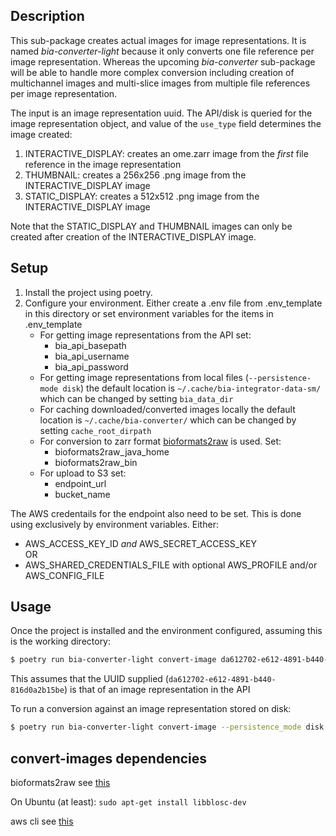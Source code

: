 ## Description
This sub-package creates actual images for image representations. It is named *bia-converter-light* because it only converts one file reference per image representation. Whereas the upcoming *bia-converter* sub-package will be able to handle more complex conversion including creation of multichannel images and multi-slice images from multiple file references per image representation.

The input is an image representation uuid. The API/disk is queried for the image representation object, and value of the `use_type` field determines the image created:
1. INTERACTIVE_DISPLAY: creates an ome.zarr image from the *first* file reference in the image representation
2. THUMBNAIL: creates a 256x256 .png image from the INTERACTIVE_DISPLAY image
3. STATIC_DISPLAY: creates a 512x512 .png image from the INTERACTIVE_DISPLAY image

Note that the STATIC_DISPLAY and THUMBNAIL images can only be created after creation of the INTERACTIVE_DISPLAY image.

## Setup

1. Install the project using poetry.
2. Configure your environment. Either create a .env file from .env_template in this directory or set environment variables for the items in .env_template
    * For getting image representations from the API set:
        - bia_api_basepath
        - bia_api_username
        - bia_api_password
    * For getting image representations from local files (`--persistence-mode disk`) the default location is `~/.cache/bia-integrator-data-sm/` which can be changed by setting `bia_data_dir`
    * For caching downloaded/converted images locally the default location is `~/.cache/bia-converter/` which can be changed by setting `cache_root_dirpath`
    * For conversion to zarr format [bioformats2raw](https://github.com/glencoesoftware/bioformats2raw) is used. Set:
        - bioformats2raw_java_home
        - bioformats2raw_bin
    * For upload to S3 set:
        - endpoint_url
        - bucket_name

The AWS credentails for the endpoint also need to be set. This is done using exclusively by environment variables. Either:
* AWS_ACCESS_KEY_ID *and* AWS_SECRET_ACCESS_KEY
<br>OR
* AWS_SHARED_CREDENTIALS_FILE with optional AWS_PROFILE and/or AWS_CONFIG_FILE
## Usage
Once the project is installed and the environment configured, assuming this is the working directory:
```sh
$ poetry run bia-converter-light convert-image da612702-e612-4891-b440-816d0a2b15be
```
This assumes that the UUID supplied (`da612702-e612-4891-b440-816d0a2b15be`) is that of an image representation in the API

To run a conversion against an image representation stored on disk:
```sh
$ poetry run bia-converter-light convert-image --persistence_mode disk da612702-e612-4891-b440-816d0a2b15be
```

## convert-images dependencies

bioformats2raw see [this](https://github.com/glencoesoftware/bioformats2raw)

On Ubuntu (at least): `sudo apt-get install libblosc-dev`

aws cli see [this](https://aws.amazon.com/cli/)
